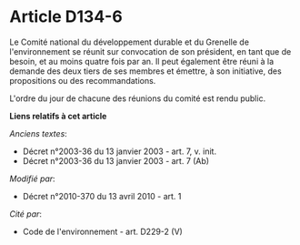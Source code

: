 # Article D134-6

Le Comité national du développement durable et du Grenelle de l'environnement se réunit sur convocation de son président, en
tant que de besoin, et au moins quatre fois par an. Il peut également être réuni à la demande des deux tiers de ses membres
et émettre, à son initiative, des propositions ou des recommandations.

L'ordre du jour de chacune des réunions du comité est rendu public.

**Liens relatifs à cet article**

_Anciens textes_:

  - Décret n°2003-36 du 13 janvier 2003 - art. 7, v. init.
  - Décret n°2003-36 du 13 janvier 2003 - art. 7 (Ab)

_Modifié par_:

  - Décret n°2010-370 du 13 avril 2010 - art. 1

_Cité par_:

  - Code de l'environnement - art. D229-2 (V)
